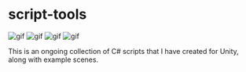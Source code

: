 # script-tools

![gif](https://imgur.com/kFUpzft.gif)
![gif](https://imgur.com/Ol4JuGC.gif)
![gif](https://imgur.com/IeYO9lD.gif)
![gif](https://imgur.com/ADkJXaN.gif)

This is an ongoing collection of C# scripts that I have created for Unity, along with example scenes.

